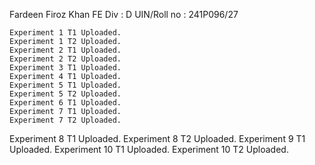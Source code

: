 Fardeen Firoz Khan
FE Div : D
UIN/Roll no : 241P096/27

	Experiment 1 T1 Uploaded.
	Experiment 1 T2 Uploaded.
	Experiment 2 T1 Uploaded.
	Experiment 2 T2 Uploaded.
	Experiment 3 T1 Uploaded.
	Experiment 4 T1 Uploaded.
	Experiment 5 T1 Uploaded.
	Experiment 5 T2 Uploaded.
	Experiment 6 T1 Uploaded.
	Experiment 7 T1 Uploaded.
 	Experiment 7 T2 Uploaded.
  Experiment 8 T1 Uploaded.
  Experiment 8 T2 Uploaded.
  Experiment 9 T1 Uploaded.
  Experiment 10 T1 Uploaded.
	Experiment 10 T2 Uploaded.
